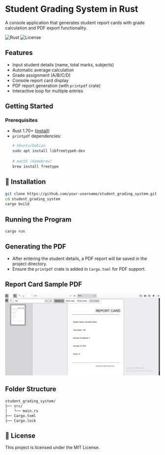 #  Student Grading System in Rust

A console application that generates student report cards with grade calculation and PDF export functionality.

![Rust](https://img.shields.io/badge/Rust-1.70+-orange?logo=rust)
![License](https://img.shields.io/badge/License-MIT-blue)

## Features

- Input student details (name, total marks, subjects)
- Automatic average calculation
- Grade assignment (A/B/C/D)
- Console report card display
- PDF report generation (with `printpdf` crate)
- Interactive loop for multiple entries

##  Getting Started

### Prerequisites
- Rust 1.70+ ([install](https://www.rust-lang.org/tools/install))
- `printpdf` dependencies:
  ```bash
  # Ubuntu/Debian
  sudo apt install libfreetype6-dev

  # macOS (Homebrew)
  brew install freetype
  ```

## 🔧 Installation
```bash
git clone https://github.com/your-username/student_grading_system.git
cd student_grading_system
cargo build
```

## Running the Program
```bash
cargo run
```

##  Generating the PDF
- After entering the student details, a PDF report will be saved in the project directory.
- Ensure the `printpdf` crate is added in `Cargo.toml` for PDF support.

## Report Card Sample PDF
![Example Report Card](report_card_example.png)

## Folder Structure
```text
student_grading_system/
├── src/
│   └── main.rs
├── Cargo.toml
├── Cargo.lock
```

## 📝 License
This project is licensed under the MIT License.




